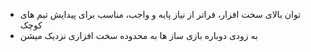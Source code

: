 
- توان بالای سخت افزار، فراتر از نیاز پایه و واجب، مناسب برای پیدایش تیم های کوچک
- به زودی دوباره بازی ساز ها به محدوده سخت افزاری نزدیک میشن